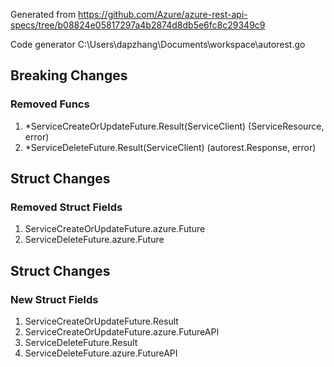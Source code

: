 Generated from https://github.com/Azure/azure-rest-api-specs/tree/b08824e05817297a4b2874d8db5e6fc8c29349c9

Code generator C:\Users\dapzhang\Documents\workspace\autorest.go

## Breaking Changes

### Removed Funcs

1. *ServiceCreateOrUpdateFuture.Result(ServiceClient) (ServiceResource, error)
1. *ServiceDeleteFuture.Result(ServiceClient) (autorest.Response, error)

## Struct Changes

### Removed Struct Fields

1. ServiceCreateOrUpdateFuture.azure.Future
1. ServiceDeleteFuture.azure.Future

## Struct Changes

### New Struct Fields

1. ServiceCreateOrUpdateFuture.Result
1. ServiceCreateOrUpdateFuture.azure.FutureAPI
1. ServiceDeleteFuture.Result
1. ServiceDeleteFuture.azure.FutureAPI
